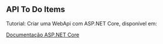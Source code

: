 <h2>API To Do Items</h2>

<p>Tutorial: Criar uma WebApi com ASP.NET Core, disponível em:</p>

<a href="https://docs.microsoft.com/en-us/aspnet/core/tutorials/first-web-api?view=aspnetcore-5.0&tabs=visual-studio">Documentação ASP.NET Core</a>




